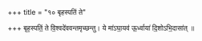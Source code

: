 +++
title = "१० बृहस्पतिं ते"

+++
बृह॒स्पतिं॒ ते वि॒श्वदे॑ववन्तमृच्छन्तु। ये मा॑ऽघा॒यव॑ ऊ॒र्ध्वाया॑ दि॒शोऽभि॒दासा॑त् ॥